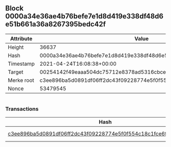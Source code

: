 ## Block 0000a34e36ae4b76befe7e1d8d419e338df48d6e51b661a36a8267395bedc42f

Attribute | Value
--- | ---
Height | 36637
Hash | 0000a34e36ae4b76befe7e1d8d419e338df48d6e51b661a36a8267395bedc42f
Timestamp | 2021-04-24T16:08:38+00:00
Target | 00254142f49eaaa504dc75712e8378ad5316cbcead634704b3734b6271167cc4
Merke root | c3ee896ba5d0891df06ff2dc43f09228774e5f0f554c18c1fce6f3719878e425
Nonce | 53479545

```

```

### Transactions

Hash | Amount
--- | ---
[c3ee896ba5d0891df06ff2dc43f09228774e5f0f554c18c1fce6f3719878e425](c3ee896ba5d0891df06ff2dc43f09228774e5f0f554c18c1fce6f3719878e425.md) | 10.00000000 SKEPTI 
